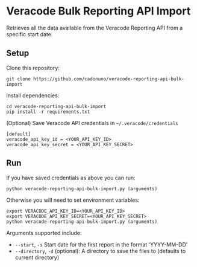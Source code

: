 # Veracode Bulk Reporting API Import

Retrieves all the data available from the Veracode Reporting API from a specific start date

## Setup

Clone this repository:

    git clone https://github.com/cadonuno/veracode-reporting-api-bulk-import

Install dependencies:

    cd veracode-reporting-api-bulk-import
    pip install -r requirements.txt

(Optional) Save Veracode API credentials in `~/.veracode/credentials`

    [default]
    veracode_api_key_id = <YOUR_API_KEY_ID>
    veracode_api_key_secret = <YOUR_API_KEY_SECRET>

## Run

If you have saved credentials as above you can run:

    python veracode-reporting-api-bulk-import.py (arguments)

Otherwise you will need to set environment variables:

    export VERACODE_API_KEY_ID=<YOUR_API_KEY_ID>
    export VERACODE_API_KEY_SECRET=<YOUR_API_KEY_SECRET>
    python veracode-reporting-api-bulk-import.py (arguments)

Arguments supported include:

* `--start`, `-s`  Start date for the first report in the format 'YYYY-MM-DD'
* `--directory`, `-d` (optional): A directory to save the files to (defaults to current directory)

